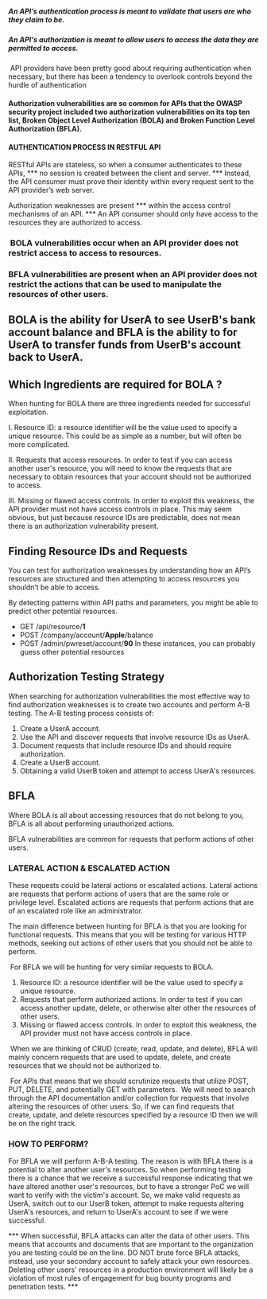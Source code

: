 ##### An API’s authentication process is meant to validate that users are who they claim to be. 

##### An API's authorization is meant to allow users to access the data they are permitted to access.

 API providers have been pretty good about requiring authentication when necessary, but there has been a tendency to overlook controls beyond the hurdle of authentication

#### Authorization vulnerabilities are so common for APIs that the OWASP security project included two authorization vulnerabilities on its top ten list, Broken Object Level Authorization (BOLA) and Broken Function Level Authorization (BFLA).

#### AUTHENTICATION PROCESS IN RESTFUL API
RESTful APIs are stateless, so when a consumer authenticates to these APIs, *** no session is created between the client and server. *** Instead, the API consumer must prove their identity within every request sent to the API provider’s web server.

Authorization weaknesses are present *** within the access control mechanisms of an API. ***  An API consumer should only have access to the resources they are authorized to access.


###  BOLA vulnerabilities occur when an API provider does not restrict access to access to resources.

### BFLA vulnerabilities are present when an API provider does not restrict the actions that can be used to manipulate the resources of other users.

## BOLA is the ability for UserA to see UserB's bank account balance and BFLA is the ability to for UserA to transfer funds from UserB's account back to UserA.


## Which Ingredients are required for BOLA ?

When hunting for BOLA there are three ingredients needed for successful exploitation.

I.  Resource ID: a resource identifier will be the value used to specify a unique resource. This could be as simple as a number, but will often be more complicated.

II.  Requests that access resources. In order to test if you can access another user's resource, you will need to know the requests that are necessary to obtain resources that your account should not be authorized to access.

III.  Missing or flawed access controls. In order to exploit this weakness, the API provider must not have access controls in place. This may seem obvious, but just because resource IDs are predictable, does not mean there is an authorization vulnerability present.

## Finding Resource IDs and Requests

You can test for authorization weaknesses by understanding how an API’s resources are structured and then attempting to access resources you shouldn’t be able to access.

By detecting patterns within API paths and parameters, you might be able to predict other potential resources.

-   GET /api/resource/**1**
-   POST /company/account/**Apple**/balance
-   POST /admin/pwreset/account/**90**
In these instances, you can probably guess other potential resources

## Authorization Testing Strategy

When searching for authorization vulnerabilities the most effective way to find authorization weaknesses is to create two accounts and perform A-B testing. The A-B testing process consists of:

1.  Create a UserA account.
2.  Use the API and discover requests that involve resource IDs as UserA.
3.  Document requests that include resource IDs and should require authorization.
4.  Create a UserB account.
5.  Obtaining a valid UserB token and attempt to access UserA's resources.


## BFLA

Where BOLA is all about accessing resources that do not belong to you, BFLA is all about performing unauthorized actions.

BFLA vulnerabilities are common for requests that perform actions of other users.

### LATERAL ACTION & ESCALATED ACTION

These requests could be lateral actions or escalated actions. 
Lateral actions are requests that perform actions of users that are the same role or privilege level.
Escalated actions are requests that perform actions that are of an escalated role like an administrator.


The main difference between hunting for BFLA is that you are looking for functional requests. This means that you will be testing for various HTTP methods, seeking out actions of other users that you should not be able to perform.

 For BFLA we will be hunting for very similar requests to BOLA.

1.  Resource ID: a resource identifier will be the value used to specify a unique resource. 
2.  Requests that perform authorized actions. In order to test if you can access another update, delete, or otherwise alter other the resources of other users.
3.  Missing or flawed access controls. In order to exploit this weakness, the API provider must not have access controls in place.

 When we are thinking of CRUD (create, read, update, and delete), BFLA will mainly concern requests that are used to update, delete, and create resources that we should not be authorized to.

 For APIs that means that we should scrutinize requests that utilize POST, PUT, DELETE, and potentially GET with parameters.  We will need to search through the API documentation and/or collection for requests that involve altering the resources of other users. So, if we can find requests that create, update, and delete resources specified by a resource ID then we will be on the right track.

### HOW TO PERFORM?

For BFLA we will perform A-B-A testing. The reason is with BFLA there is a potential to alter another user's resources.
So when performing testing there is a chance that we receive a successful response indicating that we have altered another user's resources, but to have a stronger PoC we will want to verify with the victim's account.
So, we make valid requests as UserA, switch out to our UserB token, attempt to make requests altering UserA's resources, and return to UserA's account to see if we were successful.

*** When successful, BFLA attacks can alter the data of other users. This means that accounts and documents that are important to the organization you are testing could be on the line. DO NOT brute force BFLA attacks, instead, use your secondary account to safely attack your own resources. Deleting other users' resources in a production environment will likely be a violation of most rules of engagement for bug bounty programs and penetration tests. ***






